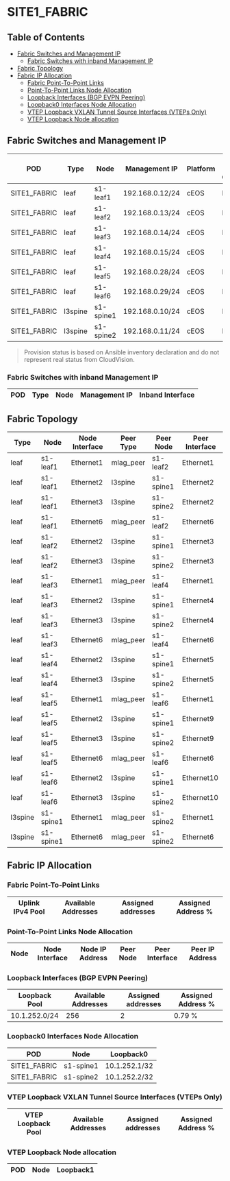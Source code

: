 # SITE1_FABRIC

## Table of Contents

- [Fabric Switches and Management IP](#fabric-switches-and-management-ip)
  - [Fabric Switches with inband Management IP](#fabric-switches-with-inband-management-ip)
- [Fabric Topology](#fabric-topology)
- [Fabric IP Allocation](#fabric-ip-allocation)
  - [Fabric Point-To-Point Links](#fabric-point-to-point-links)
  - [Point-To-Point Links Node Allocation](#point-to-point-links-node-allocation)
  - [Loopback Interfaces (BGP EVPN Peering)](#loopback-interfaces-bgp-evpn-peering)
  - [Loopback0 Interfaces Node Allocation](#loopback0-interfaces-node-allocation)
  - [VTEP Loopback VXLAN Tunnel Source Interfaces (VTEPs Only)](#vtep-loopback-vxlan-tunnel-source-interfaces-vteps-only)
  - [VTEP Loopback Node allocation](#vtep-loopback-node-allocation)

## Fabric Switches and Management IP

| POD | Type | Node | Management IP | Platform | Provisioned in CloudVision | Serial Number |
| --- | ---- | ---- | ------------- | -------- | -------------------------- | ------------- |
| SITE1_FABRIC | leaf | s1-leaf1 | 192.168.0.12/24 | cEOS | Provisioned | - |
| SITE1_FABRIC | leaf | s1-leaf2 | 192.168.0.13/24 | cEOS | Provisioned | - |
| SITE1_FABRIC | leaf | s1-leaf3 | 192.168.0.14/24 | cEOS | Provisioned | - |
| SITE1_FABRIC | leaf | s1-leaf4 | 192.168.0.15/24 | cEOS | Provisioned | - |
| SITE1_FABRIC | leaf | s1-leaf5 | 192.168.0.28/24 | cEOS | Provisioned | - |
| SITE1_FABRIC | leaf | s1-leaf6 | 192.168.0.29/24 | cEOS | Provisioned | - |
| SITE1_FABRIC | l3spine | s1-spine1 | 192.168.0.10/24 | cEOS | Provisioned | - |
| SITE1_FABRIC | l3spine | s1-spine2 | 192.168.0.11/24 | cEOS | Provisioned | - |

> Provision status is based on Ansible inventory declaration and do not represent real status from CloudVision.

### Fabric Switches with inband Management IP

| POD | Type | Node | Management IP | Inband Interface |
| --- | ---- | ---- | ------------- | ---------------- |

## Fabric Topology

| Type | Node | Node Interface | Peer Type | Peer Node | Peer Interface |
| ---- | ---- | -------------- | --------- | ----------| -------------- |
| leaf | s1-leaf1 | Ethernet1 | mlag_peer | s1-leaf2 | Ethernet1 |
| leaf | s1-leaf1 | Ethernet2 | l3spine | s1-spine1 | Ethernet2 |
| leaf | s1-leaf1 | Ethernet3 | l3spine | s1-spine2 | Ethernet2 |
| leaf | s1-leaf1 | Ethernet6 | mlag_peer | s1-leaf2 | Ethernet6 |
| leaf | s1-leaf2 | Ethernet2 | l3spine | s1-spine1 | Ethernet3 |
| leaf | s1-leaf2 | Ethernet3 | l3spine | s1-spine2 | Ethernet3 |
| leaf | s1-leaf3 | Ethernet1 | mlag_peer | s1-leaf4 | Ethernet1 |
| leaf | s1-leaf3 | Ethernet2 | l3spine | s1-spine1 | Ethernet4 |
| leaf | s1-leaf3 | Ethernet3 | l3spine | s1-spine2 | Ethernet4 |
| leaf | s1-leaf3 | Ethernet6 | mlag_peer | s1-leaf4 | Ethernet6 |
| leaf | s1-leaf4 | Ethernet2 | l3spine | s1-spine1 | Ethernet5 |
| leaf | s1-leaf4 | Ethernet3 | l3spine | s1-spine2 | Ethernet5 |
| leaf | s1-leaf5 | Ethernet1 | mlag_peer | s1-leaf6 | Ethernet1 |
| leaf | s1-leaf5 | Ethernet2 | l3spine | s1-spine1 | Ethernet9 |
| leaf | s1-leaf5 | Ethernet3 | l3spine | s1-spine2 | Ethernet9 |
| leaf | s1-leaf5 | Ethernet6 | mlag_peer | s1-leaf6 | Ethernet6 |
| leaf | s1-leaf6 | Ethernet2 | l3spine | s1-spine1 | Ethernet10 |
| leaf | s1-leaf6 | Ethernet3 | l3spine | s1-spine2 | Ethernet10 |
| l3spine | s1-spine1 | Ethernet1 | mlag_peer | s1-spine2 | Ethernet1 |
| l3spine | s1-spine1 | Ethernet6 | mlag_peer | s1-spine2 | Ethernet6 |

## Fabric IP Allocation

### Fabric Point-To-Point Links

| Uplink IPv4 Pool | Available Addresses | Assigned addresses | Assigned Address % |
| ---------------- | ------------------- | ------------------ | ------------------ |

### Point-To-Point Links Node Allocation

| Node | Node Interface | Node IP Address | Peer Node | Peer Interface | Peer IP Address |
| ---- | -------------- | --------------- | --------- | -------------- | --------------- |

### Loopback Interfaces (BGP EVPN Peering)

| Loopback Pool | Available Addresses | Assigned addresses | Assigned Address % |
| ------------- | ------------------- | ------------------ | ------------------ |
| 10.1.252.0/24 | 256 | 2 | 0.79 % |

### Loopback0 Interfaces Node Allocation

| POD | Node | Loopback0 |
| --- | ---- | --------- |
| SITE1_FABRIC | s1-spine1 | 10.1.252.1/32 |
| SITE1_FABRIC | s1-spine2 | 10.1.252.2/32 |

### VTEP Loopback VXLAN Tunnel Source Interfaces (VTEPs Only)

| VTEP Loopback Pool | Available Addresses | Assigned addresses | Assigned Address % |
| --------------------- | ------------------- | ------------------ | ------------------ |

### VTEP Loopback Node allocation

| POD | Node | Loopback1 |
| --- | ---- | --------- |
